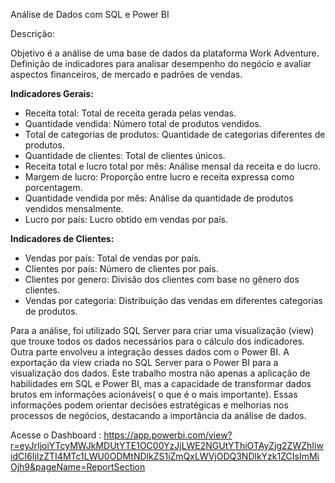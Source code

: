 Análise de Dados com SQL e Power BI

Descrição:

Objetivo é a análise de uma base de dados da plataforma Work Adventure. Definição de indicadores para analisar desempenho do negócio e avaliar aspectos financeiros, de mercado e padrões de vendas. 

**Indicadores Gerais:**

- Receita total: Total de receita gerada pelas vendas.
- Quantidade vendida: Número total de produtos vendidos.
- Total de categorias de produtos: Quantidade de categorias diferentes de produtos.
- Quantidade de clientes: Total de clientes únicos.
- Receita total e lucro total por mês: Análise mensal da receita e do lucro.
- Margem de lucro: Proporção entre lucro e receita expressa como porcentagem.
- Quantidade vendida por mês: Análise da quantidade de produtos vendidos mensalmente.
- Lucro por país: Lucro obtido em vendas por país.
  
**Indicadores de Clientes:**

- Vendas por país: Total de vendas por país.
- Clientes por país: Número de clientes por país.
- Clientes por genero: Divisão dos clientes com base no gênero dos clientes.
- Vendas por categoria: Distribuição das vendas em diferentes categorias de produtos.

Para a análise, foi utilizado SQL Server para criar uma visualização (view) que trouxe todos os dados necessários  para o cálculo dos indicadores. Outra parte envolveu a integração desses dados com o Power BI. A exportação da  view criada no SQL Server para o Power BI para a visualização  dos dados.
Este trabalho mostra não apenas a aplicação de habilidades em SQL e Power BI, mas a capacidade de transformar dados brutos em informações acionáveis( o que é o mais importante). Essas informações podem orientar decisões estratégicas e melhorias nos processos de negócios, destacando a importância da análise de dados.



Acesse o Dashboard : https://app.powerbi.com/view?r=eyJrIjoiYTcyMWJkMDUtYTE1OC00YzJjLWE2NGUtYThiOTAyZjg2ZWZhIiwidCI6IjIzZTI4MTc1LWU0ODMtNDlkZS1iZmQxLWVjODQ3NDlkYzk1ZCIsImMiOjh9&pageName=ReportSection
